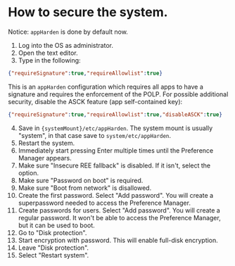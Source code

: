 # How to secure the system.

Notice: `appHarden` is done by default now.
1. Log into the OS as administrator.
2. Open the text editor.
3. Type in the following:
```json
{"requireSignature":true,"requireAllowlist":true}
```
This is an `appHarden` configuration which requires all apps to have a signature and requires the enforcement of the POLP. For possible additional security, disable the ASCK feature (app self-contained key):
```json
{"requireSignature":true,"requireAllowlist":true,"disableASCK":true}
```

4. Save in `{systemMount}/etc/appHarden`. The system mount is usually "system", in that case save to `system/etc/appHarden`.
5. Restart the system.
6. Immediately start pressing Enter multiple times until the Preference Manager appears.
7. Make sure "Insecure REE fallback" is disabled. If it isn't, select the option.
8. Make sure "Password on boot" is required.
9. Make sure "Boot from network" is disallowed.
10. Create the first password. Select "Add password". You will create a superpassword needed to access the Preference Manager.
11. Create passwords for users. Select "Add password". You will create a regular password. It won't be able to access the Preference Manager, but it can be used to boot.
12. Go to "Disk protection".
13. Start encryption with password. This will enable full-disk encryption.
14. Leave "Disk protection".
15. Select "Restart system".